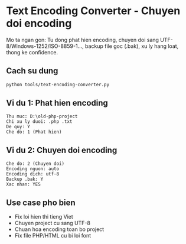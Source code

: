 # Text Encoding Converter - Chuyen doi encoding

Mo ta ngan gon: Tu dong phat hien encoding, chuyen doi sang UTF-8/Windows-1252/ISO-8859-1..., backup file goc (.bak), xu ly hang loat, thong ke confidence.

## Cach su dung

```bash
python tools/text-encoding-converter.py
```

## Vi du 1: Phat hien encoding

```
Thu muc: D:\old-php-project
Chi xu ly duoi: .php .txt
De quy: Y
Che do: 1 (Phat hien)
```

## Vi du 2: Chuyen doi encoding

```
Che do: 2 (Chuyen doi)
Encoding nguon: auto
Encoding dich: utf-8
Backup .bak: Y
Xac nhan: YES
```

## Use case pho bien
- Fix loi hien thi tieng Viet
- Chuyen project cu sang UTF-8
- Chuan hoa encoding toan bo project
- Fix file PHP/HTML cu bi loi font


